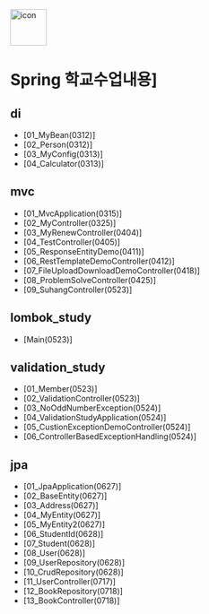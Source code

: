 <div style="display: flex; align-items: flex-start; align-self:center"><img src="https://techstack-generator.vercel.app/java-icon.svg" alt="icon" width="65" height="65" /></div> 

# Spring 학교수업내용]

## di

- [01_MyBean(0312)]
- [02_Person(0312)]
- [03_MyConfig(0313)]
- [04_Calculator(0313)]

## mvc

- [01_MvcApplication(0315)]
- [02_MyController(0325)]
- [03_MyRenewController(0404)]
- [04_TestController(0405)]
- [05_ResponseEntityDemo(0411)]
- [06_RestTemplateDemoController(0412)]
- [07_FileUploadDownloadDemoController(0418)]
- [08_ProblemSolveController(0425)]
- [09_SuhangController(0523)]

## lombok_study
- [Main(0523)]

## validation_study
- [01_Member(0523)]
- [02_ValidationController(0523)]
- [03_NoOddNumberException(0524)]
- [04_ValidationStudyApplication(0524)]
- [05_CustionExceptionDemoController(0524)]
- [06_ControllerBasedExceptionHandling(0524)]

## jpa
- [01_JpaApplication(0627)]
- [02_BaseEntity(0627)]
- [03_Address(0627)]
- [04_MyEntity(0627)]
- [05_MyEntity2(0627)]
- [06_StudentId(0628)]
- [07_Student(0628)]
- [08_User(0628)]
- [09_UserRepository(0628)]
- [10_CrudRepository(0628)]
- [11_UserController(0717)]
- [12_BookRepository(0718)]
- [13_BookController(0718)]

